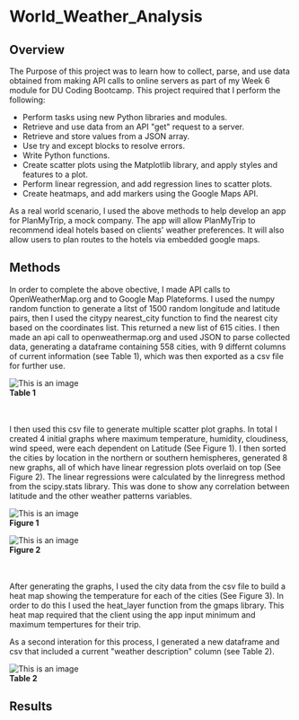 # World_Weather_Analysis
## Overview
The Purpose of this project was to learn how to collect, parse, and use data obtained from making API calls to online servers as part of my Week 6 module for DU Coding Bootcamp.  This project required that I perform the following:
* Perform tasks using new Python libraries and modules.
* Retrieve and use data from an API "get" request to a server.
* Retrieve and store values from a JSON array.
* Use try and except blocks to resolve errors.
* Write Python functions.
* Create scatter plots using the Matplotlib library, and apply styles and features to a plot.
* Perform linear regression, and add regression lines to scatter plots.
* Create heatmaps, and add markers using the Google Maps API.

As a real world scenario, I used the above methods to help develop an app for PlanMyTrip, a mock company.  The app will allow PlanMyTrip to recommend ideal hotels based on clients' weather preferences.  It will also allow users to plan routes to the hotels via embedded google maps.

## Methods
In order to complete the above obective, I made API calls to OpenWeatherMap.org and to Google Map Plateforms.  I used the numpy random function to generate a litst of 1500 random longitude and latitude pairs, then I used the citypy nearest_city function to find the nearest city based on the coordinates list.  This returned a new list of 615 cities.  I then made an api call to openweathermap.org and used JSON to parse collected data, generating a dataframe containing 558 cities, with 9 differnt columns of current information (see Table 1), which was then exported as a csv file for further use.

![This is an image]()
<br />**Table 1**

<br /><br />I then used this csv file to generate multiple scatter plot graphs.  In total I created 4 initial graphs where maximum temperature, humidity, cloudiness, wind speed, were each dependent on Latitude (See Figure 1).  I then sorted the cities by location in the northern or southern hemispheres, generated 8 new graphs, all of which have linear regression plots overlaid on top (See Figure 2).  The linear regressions were calculated by the linregress method from the scipy.stats library. This was done to show any correlation between latitude and the other weather patterns variables.  

![This is an image]()
<br />**Figure 1**

![This is an image]()
<br />**Figure 2**

<br /><br /> After generating the graphs, I used the city data from the csv file to build a heat map showing the temperature for each of the cities (See Figure 3). In order to do this I used the heat_layer function from the gmaps library.  This heat map required that the client using the app input minimum and maximum tempertures for their trip.

As a second interation for this process, I generated a new dataframe and csv that included a current "weather description" column (see Table 2).

![This is an image]()
<br />**Table 2**

## Results
